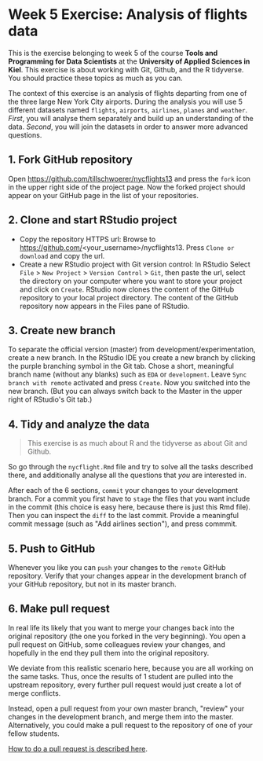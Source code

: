 # Week 5 Exercise: Analysis of flights data
This is the exercise belonging to week 5 of the course **Tools and Programming for Data Scientists** at the **University of Applied Sciences in Kiel**. This exercise is about working with Git, Github, and the R tidyverse. You should practice these topics as much as you can.

The context of this exercise is an analysis of flights departing from one of the three large New York City airports. During the analysis you will use 5 different datasets named `flights`, `airports`, `airlines`, `planes` and `weather`. *First*, you will analyse them separately and build up an understanding of the data. *Second*, you will join the datasets in order to answer more advanced questions.

## 1. Fork GitHub repository
Open https://github.com/tillschwoerer/nycflights13 and press the `fork` icon in the upper right side of the project page. Now the forked project should appear on your GitHub page in the list of your repositories. 

## 2. Clone and start RStudio project
- Copy the repository HTTPS url: Browse to https://github.com/<your_username>/nycflights13. Press `Clone or download` and copy the url. 
- Create a new RStudio project with Git version control: In RStudio Select `File` > `New Project` > `Version Control` > `Git`, then paste the url, select the directory on your computer where you want to store your project and click on `Create`. RStudio now clones the content of the GitHub repository to your local project directory. The content of the GitHub repository now appears in the Files pane of RStudio.

## 3. Create new branch  
To separate the official version (master) from development/experimentation, create a new branch. In the RStudio IDE you create a new branch by clicking the purple branching symbol in the Git tab. Chose a short, meaningful branch name (without any blanks) such as `EDA` or `development`. Leave `Sync branch with remote` activated and press `Create`. Now you switched into the new branch. (But you can always switch back to the Master in the upper right of RStudio's Git tab.) 

## 4. Tidy and analyze the  data
> This exercise is as much about R and the tidyverse as about Git and Github. 

So go through the `nycflight.Rmd` file and try to solve all the tasks described there, and additionally analyse all the questions that _you_ are interested in. 

After each of the 6 sections, `commit` your changes to your development branch. For a commit you first have to `stage` the files that you want include in the commit (this choice is easy here, because there is just this Rmd file). Then you can inspect the `diff` to the last commit. Provide a meaningful commit message (such as "Add airlines section"), and press commmit. 

## 5. Push to GitHub
Whenever you like you can `push` your changes to the `remote` GitHub repository. Verify that your changes appear in the development branch of your GitHub repository, but not in its master branch.

## 6. Make pull request
In real life its likely that you want to merge your changes back into the original repository (the one you forked in the very beginning). You open a pull request on GitHub, some colleagues review your changes, and hopefully in the end they pull them into the original repository. 

We deviate from this realistic scenario here, because you are all working on the same tasks. Thus, once the results of 1 student are pulled into the upstream repository, every further pull request would just create a lot of merge conflicts.

Instead, open a pull request from your own master branch, "review" your changes in the development branch, and merge them into the master. Alternatively, you could make a pull request to the repository of one of your fellow students.

[How to do a pull request is described here](https://help.github.com/en/articles/creating-a-pull-request-from-a-fork). 
